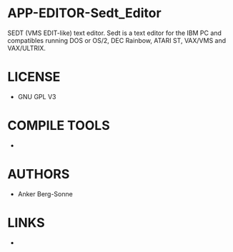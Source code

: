 # APP-EDITOR-Sedt_Editor
SEDT (VMS EDIT-like) text editor. Sedt is a text editor for the IBM PC and compatibles running DOS or OS/2, DEC Rainbow, ATARI ST, VAX/VMS and VAX/ULTRIX. 

LICENSE
===============
* GNU GPL V3

COMPILE TOOLS
===============
* 
 
AUTHORS
===============
* Anker Berg-Sonne

LINKS
===============
* 

